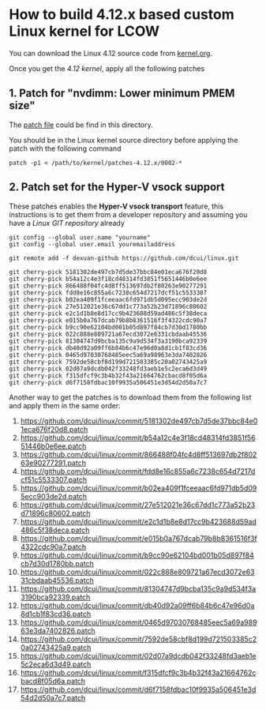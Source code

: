 # How to build 4.12.x based custom Linux kernel for LCOW

You can download the Linux 4.12 source code from [kernel.org](https://cdn.kernel.org/pub/linux/kernel/v4.x/linux-4.12.tar.xz).

Once you get the _4.12 kernel_, apply all the following patches 

## 1. Patch for "nvdimm: Lower minimum PMEM size"

The [patch file](./patches-4.11.x/0002-NVDIMM-reducded-ND_MIN_NAMESPACE_SIZE-from-4MB-to-4K.patch) could be find in this directory.   

You should be in the Linux kernel source directory before applying the patch with the following command

```
patch -p1 < /path/to/kernel/patches-4.12.x/0002-*
```


## 2. Patch set for the Hyper-V vsock support

These patches enables the **Hyper-V vsock transport** feature,
this instructions is to get them from a developer repository and
assuming you have a _Linux GIT repository_  already

```
git config --global user.name "yourname"
git config --global user.email youremailaddress 
 
git remote add -f dexuan-github https://github.com/dcui/linux.git
 
git cherry-pick 5181302de497cb7d5de37bbc84e01eca676f20d8
git cherry-pick b54a12c4e3f18cd48314fd3851f5651446b0e6ee
git cherry-pick 866488f04fc4d8ff513697db2f80263e90277291
git cherry-pick fdd8e16c855a6c7238c654d7217dcf51c5533307
git cherry-pick b02ea409f1fceeaac6fd971db5d095ecc903de2d
git cherry-pick 27e512021e36c67dd1c773a52b23d71896c80602
git cherry-pick e2c1d1b8e8d17cc9b423688d59ad486c5f38deca
git cherry-pick e015b0a767dcab79b8b8361516f3f4322cdc90a7
git cherry-pick b9cc90e62104bd001b05d897f84cb7d30d1780bb
git cherry-pick 022c888e809721a67ecd3072e6331cbdaab45536
git cherry-pick 81304747d9bcba135c9a9d534f3a3190bca92339
git cherry-pick db40d92a09ff6b84b6c47e96d0a8d1cb1f83cd36
git cherry-pick 0465d97030768485eec5a69a98963e3da7402826
git cherry-pick 7592de58cbf8d199d721503385c20a02743425a9
git cherry-pick 02d07a9dcdb042f33248fd3aeb1e5c2eca6d3d49
git cherry-pick f315dfcf9c3b4b32f43a21664762cbacd8f05d6a
git cherry-pick d6f7158fdbac10f9935a506451e3d54d2d50a7c7

```

Another way to get the patches is to download them from the following list and
apply them in the same order:

1.  https://github.com/dcui/linux/commit/5181302de497cb7d5de37bbc84e01eca676f20d8.patch
2.  https://github.com/dcui/linux/commit/b54a12c4e3f18cd48314fd3851f5651446b0e6ee.patch
3.  https://github.com/dcui/linux/commit/866488f04fc4d8ff513697db2f80263e90277291.patch
4.  https://github.com/dcui/linux/commit/fdd8e16c855a6c7238c654d7217dcf51c5533307.patch
5.  https://github.com/dcui/linux/commit/b02ea409f1fceeaac6fd971db5d095ecc903de2d.patch
6.  https://github.com/dcui/linux/commit/27e512021e36c67dd1c773a52b23d71896c80602.patch
7.  https://github.com/dcui/linux/commit/e2c1d1b8e8d17cc9b423688d59ad486c5f38deca.patch
8.  https://github.com/dcui/linux/commit/e015b0a767dcab79b8b8361516f3f4322cdc90a7.patch
9.  https://github.com/dcui/linux/commit/b9cc90e62104bd001b05d897f84cb7d30d1780bb.patch
10. https://github.com/dcui/linux/commit/022c888e809721a67ecd3072e6331cbdaab45536.patch
11. https://github.com/dcui/linux/commit/81304747d9bcba135c9a9d534f3a3190bca92339.patch
12. https://github.com/dcui/linux/commit/db40d92a09ff6b84b6c47e96d0a8d1cb1f83cd36.patch
13. https://github.com/dcui/linux/commit/0465d97030768485eec5a69a98963e3da7402826.patch
14. https://github.com/dcui/linux/commit/7592de58cbf8d199d721503385c20a02743425a9.patch
15. https://github.com/dcui/linux/commit/02d07a9dcdb042f33248fd3aeb1e5c2eca6d3d49.patch
16. https://github.com/dcui/linux/commit/f315dfcf9c3b4b32f43a21664762cbacd8f05d6a.patch
17. https://github.com/dcui/linux/commit/d6f7158fdbac10f9935a506451e3d54d2d50a7c7.patch


